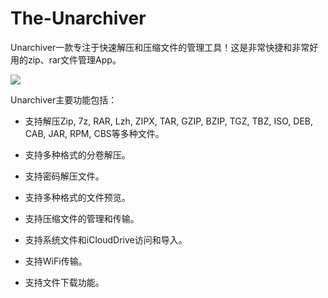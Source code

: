 # The-Unarchiver
Unarchiver一款专注于快速解压和压缩文件的管理工具！这是非常快捷和非常好用的zip、rar文件管理App。

![](https://img.shields.io/badge/platform-iOS12+-orange.svg) 

Unarchiver主要功能包括：

- 支持解压Zip, 7z, RAR, Lzh, ZIPX, TAR, GZIP, BZIP, TGZ, TBZ, ISO, DEB, CAB, JAR, RPM, CBS等多种文件。

- 支持多种格式的分卷解压。

- 支持密码解压文件。

- 支持多种格式的文件预览。

- 支持压缩文件的管理和传输。

- 支持系统文件和iCloudDrive访问和导入。

- 支持WiFi传输。

- 支持文件下载功能。

